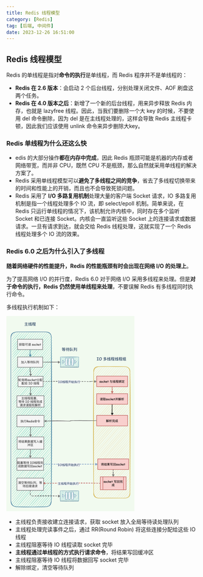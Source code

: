```yaml
---
title: Redis 线程模型
category: [Redis]
tag: [后端, 中间件]
date: 2023-12-26 16:51:00
---
```


## Redis 线程模型

Redis 的单线程是指对**命令的执行**是单线程，而 Redis 程序并不是单线程的：

- **Redis 在 2.6 版本**：会启动 2 个后台线程，分别处理关闭文件、AOF 刷盘这两个任务。
- **Redis 在 4.0 版本之后**：新增了一个新的后台线程，用来异步释放 Redis 内存，也就是 lazyfree 线程。因此，当我们要删除一个大 key 的时候，不要使用 del 命令删除，因为 del 是在主线程处理的，这样会导致 Redis 主线程卡顿，因此我们应该使用 unlink 命令来异步删除大key。

### Redis 单线程为什么还这么快

- edis 的大部分操作**都在内存中完成**，因此 Redis 瓶颈可能是机器的内存或者网络带宽，而并非 CPU，既然 CPU 不是瓶颈，那么自然就采用单线程的解决方案了。
- Redis 采用单线程模型可以**避免了多线程之间的竞争**，省去了多线程切换带来的时间和性能上的开销，而且也不会导致死锁问题。
- Redis 采用了 **I/O 多路复用机制**处理大量的客户端 Socket 请求，IO 多路复用机制是指一个线程处理多个 IO 流，即 select/epoll 机制。简单来说，在 Redis 只运行单线程的情况下，该机制允许内核中，同时存在多个监听 Socket 和已连接 Socket。内核会一直监听这些 Socket 上的连接请求或数据请求。一旦有请求到达，就会交给 Redis 线程处理，这就实现了一个 Redis 线程处理多个 IO 流的效果。

### Redis 6.0 之后为什么引入了多线程

**随着网络硬件的性能提升，Redis 的性能瓶颈有时会出现在网络 I/O 的处理上**。

为了提高网络 I/O 的并行度，Redis 6.0 对于网络 I/O 采用多线程来处理。但是**对于命令的执行，Redis 仍然使用单线程来处理**，不要误解 Redis 有多线程同时执行命令。

多线程执行机制如下：

<img src="./assets/image-20231115202641638.png" alt="image-20231115202641638" style="zoom:50%;" />

- 主线程负责接收建立连接请求，获取 socket 放入全局等待读处理队列
- 主线程处理完读事件之后，通过 RR(Round Robin) 将这些连接分配给这些 IO 线程
- 主线程阻塞等待 IO 线程读取 socket 完毕
- **主线程通过单线程的方式执行请求命令**，将结果写回缓冲区
- 主线程阻塞等待 IO 线程将数据回写 socket 完毕
- 解除绑定，清空等待队列